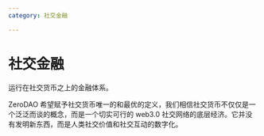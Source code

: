 ```yaml
---
category: 社交金融

---
```


# 社交金融

运行在社交货币之上的金融体系。

ZeroDAO 希望赋予社交货币唯一的和最优的定义，我们相信社交货币不仅仅是一个泛泛而谈的概念，而是一个切实可行的 web3.0 社交网络的底层经济。它并没有发明新东西，而是人类社交价值和社交互动的数字化。

